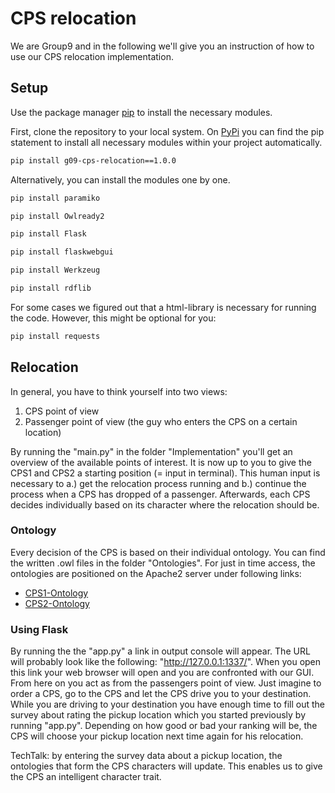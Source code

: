 # CPS relocation

We are Group9 and in the following we'll give you an instruction of how to use our CPS relocation implementation. 

## Setup
Use the package manager [pip](https://pip.pypa.io/en/stable/) to install the necessary modules.

First, clone the repository to your local system. On [PyPi](https://pypi.org/project/g09-cps-relocation/) you can find the pip statement to install all necessary modules within your project automatically.

```bash
pip install g09-cps-relocation==1.0.0
```

Alternatively, you can install the modules one by one.

```bash
pip install paramiko
```

```bash
pip install Owlready2
```
```bash
pip install Flask
```
```bash
pip install flaskwebgui
```
```bash
pip install Werkzeug
```
```bash
pip install rdflib
```
For some cases we figured out that a html-library is necessary for running the code. However, this might be optional for you:
```bash
pip install requests
```

## Relocation

In general, you have to think yourself into two views:
1. CPS point of view
2. Passenger point of view (the guy who enters the CPS on a certain location)

By running the "main.py" in the folder "Implementation" you'll get an overview of the available points of interest. It is now up to you to give the CPS1 and CPS2 a starting position (= input in terminal). This human input is necessary to 
a.) get the relocation process running and b.) continue the process when a CPS has dropped of a passenger. Afterwards, each CPS decides individually based on its character where the relocation should be.

### Ontology
Every decision of the CPS is based on their individual ontology.
You can find the written .owl files in the folder "Ontologies". For just in time access, the ontologies are positioned on the Apache2 server under following links:

- [CPS1-Ontology](http://wwwlab.cs.univie.ac.at/~lukasl93/CPS1init.owl)
- [CPS2-Ontology](http://wwwlab.cs.univie.ac.at/~lukasl93/CPS2init.owl)

### Using Flask
By running the the "app.py" a link in output console will appear. The URL will probably look like the following: "http://127.0.0.1:1337/". When you open this link your web browser will open and you are confronted with our GUI. From here on you act as from the passengers point of view. Just imagine to order a CPS, go to the CPS and let the CPS drive you to your destination. While you are driving to your destination you have enough time to fill out the survey about rating the pickup location which you started previously by running "app.py". Depending on how good or bad your ranking will be, the CPS will choose your pickup location next time again for his relocation. 

TechTalk: by entering the survey data about a pickup location, the ontologies that form the CPS characters will update. This enables us to give the CPS an intelligent character trait.